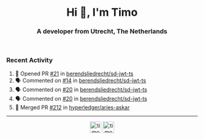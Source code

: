 <h1 align="center">Hi 👋, I'm Timo</h1>
<h3 align="center">A developer from Utrecht, The Netherlands</h3>
<br/>
<!-- https://github.com/rahuldkjain/github-profile-readme-generator --!>

<!--  <p align="left"><img src="https://github-readme-stats.vercel.app/api?username=timoglastra&show_icons=true&count_private=true&" alt="timoglastra" /></p> --!>

<!--
Github language stats
<p align="left"><img src="https://github-readme-stats.vercel.app/api/top-langs/?username=timoglastra&layout=compact" alt="timoglastra" /><p>
-->

<!-- Codestats language stats -->
<!-- <p align="left"><img src="https://codestats-readme.vercel.app/api/top-langs/?username=timoglastra&layout=compact&language_count=12" alt="timoglastra" /><p>    --!>
  
<h3>Recent Activity</h3>

<!--START_SECTION:activity-->
1. 💪 Opened PR [#21](https://github.com/berendsliedrecht/sd-jwt-ts/pull/21) in [berendsliedrecht/sd-jwt-ts](https://github.com/berendsliedrecht/sd-jwt-ts)
2. 🗣 Commented on [#14](https://github.com/berendsliedrecht/sd-jwt-ts/issues/14#issuecomment-1891735199) in [berendsliedrecht/sd-jwt-ts](https://github.com/berendsliedrecht/sd-jwt-ts)
3. 🗣 Commented on [#20](https://github.com/berendsliedrecht/sd-jwt-ts/pull/20#issuecomment-1891731876) in [berendsliedrecht/sd-jwt-ts](https://github.com/berendsliedrecht/sd-jwt-ts)
4. 🗣 Commented on [#20](https://github.com/berendsliedrecht/sd-jwt-ts/pull/20#issuecomment-1891656483) in [berendsliedrecht/sd-jwt-ts](https://github.com/berendsliedrecht/sd-jwt-ts)
5. 🎉 Merged PR [#212](https://github.com/hyperledger/aries-askar/pull/212) in [hyperledger/aries-askar](https://github.com/hyperledger/aries-askar)
<!--END_SECTION:activity-->

---

<p align="center">
<a href="https://twitter.com/timoglastra" target="blank"><img align="center" src="https://cdn.jsdelivr.net/npm/simple-icons@3.0.1/icons/twitter.svg" alt="timoglastra" height="30" width="30" /></a>
<a href="https://linkedin.com/in/timoglastra" target="blank"><img align="center" src="https://cdn.jsdelivr.net/npm/simple-icons@3.0.1/icons/linkedin.svg" alt="timoglastra" height="30" width="30" /></a>
</p>




